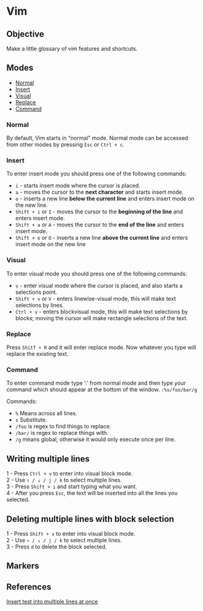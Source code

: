 # Vim

## Objective

Make a little glossary of vim features and shortcuts.

## Modes 

- [Normal](#normal)
- [Insert](#insert)
- [Visual](#visual)
- [Replace](#replace)  
- [Command](#command)

### Normal

By default, Vim starts in “normal” mode. Normal mode can be accessed from other modes by pressing `Esc` or `Ctrl + c`.

### Insert

To enter insert mode you should press one of the following commands: 
- `i` - starts insert mode where the cursor is placed.
- `a` - moves the cursor to the **next character** and starts insert mode.
- `o` - inserts a new line **below the current line** and enters insert mode on the new line.
- `Shift + i` or `I` - moves the cursor to the **beginning of the line** and enters insert mode.
- `Shift + a` or `A` - moves the cursor to the **end of the line** and enters insert mode.
- `Shift + o` or `O` - inserts a new line **above the current line** and enters insert mode on the new line

### Visual

To enter visual mode you should press one of the following commands: 
- `v` - enter visual mode where the cursor is placed, and also starts a selections point.
- `Shift + v` or `V` - enters linewise-visual mode, this will make text selections by lines.
- `Ctrl + v` - enters blockvisual mode, this will make text selections by blocks; moving the cursor will make rectangle selections of the text.

### Replace

Press `Shitf + R` and it will enter replace mode. Now whatever you type will replace the existing text.

### Command

To enter command mode type ’:’ from normal mode and then type your command which should appear at the bottom of the window. `:%s/foo/bar/g`

Commands:  
- `%` Means across all lines.
- `s` Substitute.
- `/foo` is regex to find things to replace.
- `/bar/` is regex to replace things with.
- `/g` means global, otherwise it would only execute once per line.

## Writing multiple lines

1 - Press `Ctrl + v` to enter into visual block mode.  
2 - Use `↑ / ↓ / j / k` to select multiple lines.  
3 - Press `Shift + i` and start typing what you want.  
4 - After you press `Esc`, the text will be inserted into all the lines you selected.  

## Deleting multiple lines with block selection

1 - Press `Shift + v` to enter into visual block mode.  
2 - Use `↑ / ↓ / j / k` to select multiple lines.  
3 - Press `d` to delete the block selected.  

## Markers

## References
[Insert test into multiple lines at once](https://riptutorial.com/vim/example/7301/insert-text-into-multiple-lines-at-once)